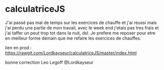 # calculatriceJS

J'ai passé pas mal de temps sur les exercices de chauffe et j'ai reussi mais j'ai perdu une partie de mon travail, avec le week end j'etais pas tres frais et j'ai taffer un peut trop tot dans la nuit, dsl. Je prefere me reposer pour etre en meilleur forme demain que me refaire les exercices de chauffes.

lien en prod : https://rawgit.com/Lordkayseur/calculatriceJS/master/index.html

bonne correction Leo Legoff @Lordkayseur
